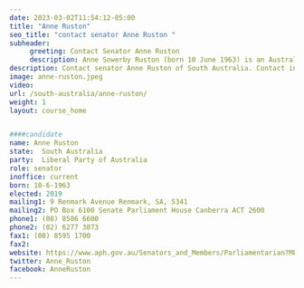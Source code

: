 ```yaml
---
date: 2023-03-02T11:54:12-05:00
title: "Anne Ruston"
seo_title: "contact senator Anne Ruston "
subheader:
     greeting: Contact Senator Anne Ruston
     description: Anne Sowerby Ruston (born 10 June 1963) is an Australian politician who served as Minister for Families and Social Services in the Morrison Government from 2019 to 2022. She has been a Senator for South Australia since 2012.
description: Contact senator Anne Ruston of South Australia. Contact information for Anne Ruston includes email address, phone number, and mailing address.
image: anne-ruston.jpeg
video:
url: /south-australia/anne-ruston/
weight: 1
layout: course_home


####candidate
name: Anne Ruston
state:	South Australia
party:	Liberal Party of Australia
role: senator
inoffice: current
born: 10-6-1963
elected: 2019
mailing1: 9 Renmark Avenue Renmark, SA, 5341
mailing2: PO Box 6100 Senate Parliament House Canberra ACT 2600
phone1:	(08) 8586 6600
phone2: (02) 6277 3073
fax1: (08) 8595 1700
fax2:
website: https://www.aph.gov.au/Senators_and_Members/Parliamentarian?MPID=243273
twitter: Anne_Ruston
facebook: AnneRuston
---
```

